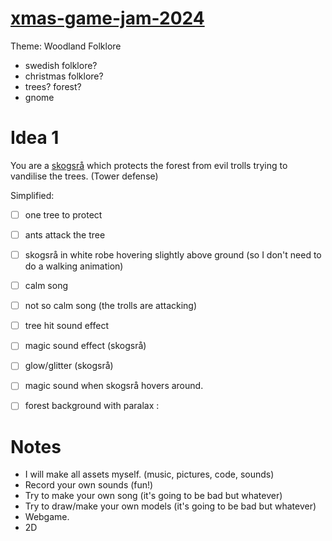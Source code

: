 # [xmas-game-jam-2024](https://itch.io/jam/xmas-game-jam-2024)
Theme: Woodland Folklore
- swedish folklore?
- christmas folklore?
- trees? forest?
- gnome

# Idea 1
You are a [skogsrå](https://sv.wikipedia.org/wiki/Skogsr%C3%A5et) which protects the forest from evil trolls trying to vandilise the trees. (Tower defense)

Simplified:
- [ ] one tree to protect
- [ ] ants attack the tree
- [ ] skogsrå in white robe hovering slightly above ground (so I don't need to do a walking animation)
- [ ] calm song
- [ ] not so calm song (the trolls are attacking)
- [ ] tree hit sound effect
- [ ] magic sound effect (skogsrå)
- [ ] glow/glitter (skogsrå)
- [ ] magic sound when skogsrå hovers around.
- [ ] forest background with paralax
:


# Notes
- I will make all assets myself. (music, pictures, code, sounds)
- Record your own sounds (fun!)
- Try to make your own song (it's going to be bad but whatever)
- Try to draw/make your own models (it's going to be bad but whatever)
- Webgame.
- 2D
